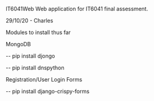 
IT6041Web
Web application for IT6041 final assessment.

29/10/20 - Charles

Modules to install thus far

MongoDB

-- pip install djongo

-- pip install dnspython


Registration/User Login Forms

-- pip install django-crispy-forms

